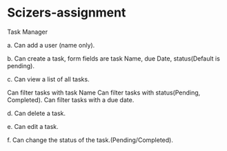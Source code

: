 # Scizers-assignment

Task Manager

a. Can add a user (name only).

b. Can create a task, form fields are task Name, due Date, status(Default is pending).

c. Can view a list of all tasks.

   Can filter tasks with task Name
   Can filter tasks with status(Pending, Completed).
   Can filter tasks with a due date.
   
d. Can delete a task.

e. Can edit a task.

f. Can change the status of the task.(Pending/Completed).
